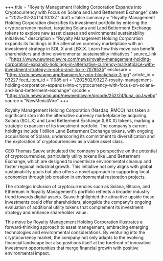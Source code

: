 +++
title = "Royalty Management Holding Corporation Expands into Cryptocurrency with Focus on Solana and Land Betterment Exchange"
date = "2025-02-24T14:10:13Z"
draft = false
summary = "Royalty Management Holding Corporation diversifies its investment portfolio by entering the cryptocurrency market, targeting Solana and Land Betterment Exchange tokens to explore new asset classes and environmental sustainability initiatives."
description = "Royalty Management Holding Corporation expands its holdings in the alternative currency marketplace with an investment strategy in SOL.X and LBX.X. Learn how this move can benefit shareholders and drive environmental sustainability initiatives."
source_link = "https://www.newmediawire.com/news/royalty-management-holding-corporation-expands-holdings-in-alternative-currency-marketplace-with-investment-strategy-in-sol-x-and-lbx-x-7079535"
enclosure = "https://cdn.newsramp.app/banners/crypto-blockchain-3.jpg"
article_id = 93227
feed_item_id = 11085
url = "/202502/93227-royalty-management-holding-corporation-expands-into-cryptocurrency-with-focus-on-solana-and-land-betterment-exchange"
qrcode = "https://cdn.newsramp.app/newmediawire/qrcode/252/24/luna_goJ.webp"
source = "NewMediaWire"
+++

<p>Royalty Management Holding Corporation (Nasdaq: RMCO) has taken a significant step into the alternative currency marketplace by acquiring Solana (SOL.X) and Land Betterment Exchange (LBX.X) tokens, marking a strategic expansion of its investment portfolio. The company's current holdings include 1 billion Land Betterment Exchange tokens, with ongoing acquisitions of Solana, underscoring its commitment to diversification and the exploration of cryptocurrencies as a viable asset class.</p><p>CEO Thomas Sauve articulated the company's perspective on the potential of cryptocurrencies, particularly utility tokens like Land Betterment Exchange, which are designed to incentivize environmental cleanup and foster regional industrial growth. This initiative not only aligns with global sustainability goals but also offers a novel approach to supporting local economies through job creation in environmental restoration projects.</p><p>The strategic inclusion of cryptocurrencies such as Solana, Bitcoin, and Ethereum in Royalty Management's portfolio reflects a broader industry trend towards digital assets. Sauve highlighted the attractive upside these investments could offer shareholders, alongside the company's ongoing evaluation of additional utility tokens that complement its investment strategy and enhance shareholder value.</p><p>This move by Royalty Management Holding Corporation illustrates a forward-thinking approach to asset management, embracing emerging technologies and environmental considerations. By venturing into the cryptocurrency market, the company not only adapts to the evolving financial landscape but also positions itself at the forefront of innovative investment opportunities that merge financial growth with positive environmental impact.</p>